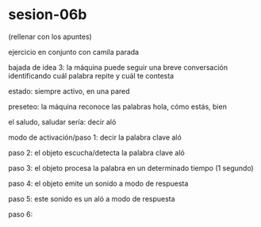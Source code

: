# sesion-06b

(rellenar con los apuntes)

ejercicio en conjunto con camila parada

bajada de idea 3: la máquina puede seguir una breve conversación identificando cuál palabra repite y cuál te contesta

estado: siempre activo, en una pared

preseteo: la máquina reconoce las palabras hola, cómo estás, bien

el saludo, saludar sería: decir aló

modo de activación/paso 1: decir la palabra clave aló

paso 2: el objeto escucha/detecta la palabra clave aló

paso 3: el objeto procesa la palabra en un determinado tiempo (1 segundo)

paso 4: el objeto emite un sonido a modo de respuesta

paso 5: este sonido es un aló a modo de respuesta

paso 6: 

